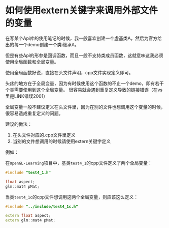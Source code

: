 # 如何使用extern关键字来调用外部文件的变量

在写某个Api库的使用笔记的时候，我一般喜欢创建一个虚基类A，然后为官方给出的每一个demo创建一个类i继承A。

但是有些Api的形参是回调函数，而且一般不支持类成员函数，这就意味这我必须使用全局函数和全局变量。

使用全局函数好说，直接在头文件声明，cpp文件实现定义即可。

头疼的地方在于全局变量，因为有时候使用这个函数的不止一个demo，即有若干个类需要使用到这个全局变量。
很容易就会遇到重复定义导致的链接错误（在vs里是LINK错误2001）

全局变量一般不建议定义在头文件里，因为在别的文件也想调用这个变量的时候，很容易造成重复定义的问题。

建议的做法：
1. 在头文件对应的.cpp文件里定义
2. 当别的文件想调用的时候请使用extern关键字定义

例如：

在`OpenGL-Learning`项目中，基类`test4_1`的cpp文件定义了两个全局变量：

```cpp
#include "test4_1.h"

float aspect;
glm::mat4 pMat;
```

当类`test4_1c`的cpp文件想调用这两个全局变量，则应该这么定义：

```cpp
#include "../include/test4_1c.h"

extern float aspect;
extern glm::mat4 pMat;
```
